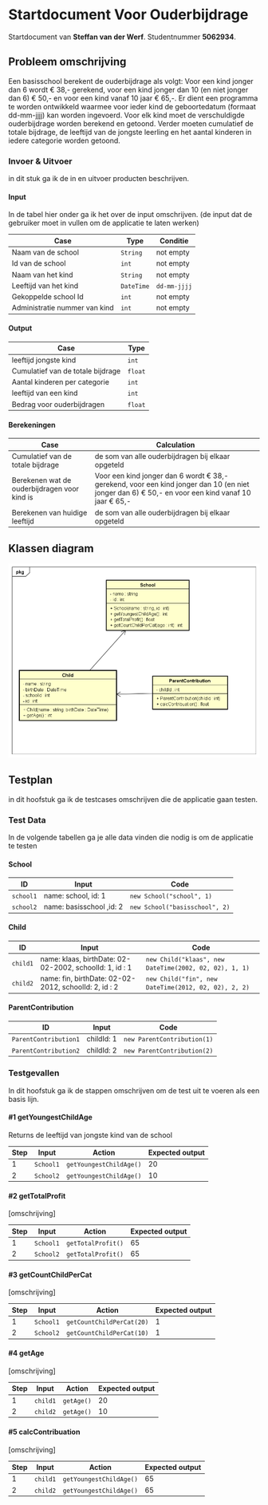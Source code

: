 # Startdocument Voor Ouderbijdrage

Startdocument van **Steffan van der Werf**. Studentnummer **5062934**.

## Probleem omschrijving

Een basisschool berekent de ouderbijdrage als volgt: Voor een kind jonger dan 6 wordt € 38,- gerekend, voor een kind jonger dan 10 (en niet jonger dan 6) € 50,- en voor een kind vanaf 10 jaar € 65,-. Er dient een programma te worden ontwikkeld waarmee voor ieder kind de geboortedatum (formaat dd-mm-jjjj) kan worden ingevoerd. Voor elk kind moet de verschuldigde ouderbijdrage worden berekend en getoond. Verder moeten cumulatief de totale bijdrage, de leeftijd van de jongste leerling en het aantal kinderen in iedere categorie worden getoond. 

### Invoer & Uitvoer

in dit stuk ga ik de in en uitvoer producten beschrijven. 
#### Input

In de tabel hier onder ga ik het over de input omschrijven. (de input dat de gebruiker moet in vullen om de applicatie te laten werken)

|Case|Type|Conditie|
|----|----|----------|
|Naam van de school|`String`|not empty|
|Id van de school|`int` |not empty|
|Naam van het kind|`String` |not empty|
|Leeftijd van het kind|`DateTime`|`dd-mm-jjjj`|
|Gekoppelde school Id|`int`|not empty|
|Administratie nummer van kind|`int`|not empty|

#### Output

|Case|Type|
|----|----|
|leeftijd jongste kind |`int`|
|Cumulatief van de totale bijdrage |`float`|
|Aantal kinderen per categorie |`int`|
|leeftijd van een kind |`int`|
|Bedrag voor ouderbijdragen |`float`|
#### Berekeningen

| Case              | Calculation                        |
| ----------------- | ---------------------------------- |
| Cumulatief van de totale bijdrage | de som van alle ouderbijdragen bij elkaar opgeteld |
| Berekenen wat de ouderbijdragen voor kind is |  Voor een kind jonger dan 6 wordt € 38,- gerekend, voor een kind jonger dan 10 (en niet jonger dan 6) € 50,- en voor een kind vanaf 10 jaar € 65,-|
| Berekenen van huidige leeftijd | de som van alle ouderbijdragen bij elkaar opgeteld |



## Klassen diagram

![Klassen diagram](klassenDiagram.png "Eerste versie van het klassen diagram")

## Testplan

in dit hoofstuk ga ik de testcases omschrijven die de applicatie gaan testen.

### Test Data

In de volgende tabellen ga je alle data vinden die nodig is om de applicatie te testen
#### School

| ID            | Input                             | Code                              |
| ------------- | --------------------------------- | --------------------------------- |
| `school1` | name: school, id: 1 | `new School("school", 1)`|
| `school2` | name: basisschool ,id: 2 | `new School("basisschool", 2)`|

#### Child

| ID            | Input                             | Code                              |
| ------------- | --------------------------------- | --------------------------------- |
| `child1` | name: klaas, birthDate: 02-02-2002, schoolId: 1, id : 1 | `new Child("klaas", new DateTime(2002, 02, 02), 1, 1)`|
| `child2` | name: fin, birthDate: 02-02-2012, schoolId: 2, id : 2| `new Child("fin", new DateTime(2012, 02, 02), 2, 2)`|

#### ParentContribution

| ID            | Input                             | Code                              |
| ------------- | --------------------------------- | --------------------------------- |
| `ParentContribution1` | childId: 1 | `new ParentContribution(1)`|
| `ParentContribution2` | childId: 2 | `new ParentContribution(2)`|

### Testgevallen

In dit hoofstuk ga ik de stappen omschrijven om de test uit te voeren als een basis lijn.

#### #1 getYoungestChildAge

Returns de leeftijd van jongste kind van de school

| Step | Input        | Action                 | Expected output |
| ---- | ------------ | ---------------------- | --------------- |
| 1    | `School1` | `getYoungestChildAge()` | 20 |
| 2    | `School2` | `getYoungestChildAge()` | 10 |

#### #2 getTotalProfit

[omschrijving]

| Step | Input        | Action                 | Expected output |
| ---- | ------------ | ---------------------- | --------------- |
| 1    | `School1` | `getTotalProfit()` | 65 |
| 2    | `School2` | `getTotalProfit()` | 65 |

#### #3 getCountChildPerCat

[omschrijving]

| Step | Input        | Action                 | Expected output |
| ---- | ------------ | ---------------------- | --------------- |
| 1    | `School1` | `getCountChildPerCat(20)` | 1 |
| 2    | `School2` | `getCountChildPerCat(10)` | 1 |


#### #4 getAge

[omschrijving]

| Step | Input        | Action                 | Expected output |
| ---- | ------------ | ---------------------- | --------------- |
| 1    | `child1` | `getAge()` | 20 |
| 2    | `child2` | `getAge()` | 10 |


#### #5 calcContribuation

[omschrijving]

| Step | Input        | Action                 | Expected output |
| ---- | ------------ | ---------------------- | --------------- |
| 1    | `child1` | `getYoungestChildAge()` | 65 |
| 2    | `child2` | `getYoungestChildAge()` | 65 |



